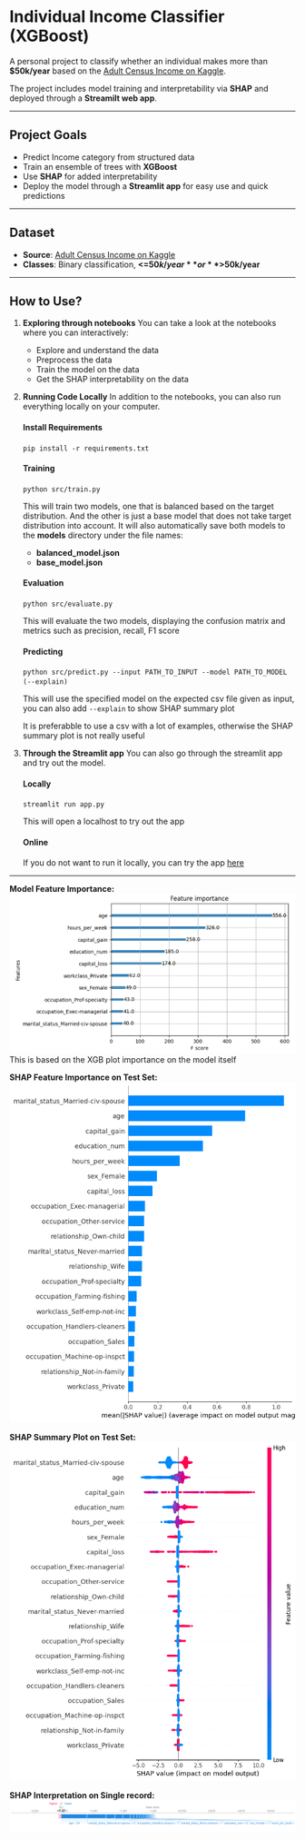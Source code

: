 # Individual Income Classifier (XGBoost)

A personal project to classify whether an individual makes more than **$50k/year** based on the [Adult Census Income on Kaggle](https://www.kaggle.com/datasets/uciml/adult-census-income).

The project includes model training and interpretability via **SHAP** and deployed through a **Streamilt web app**.

---

## Project Goals

- Predict Income category from structured data
- Train an ensemble of trees with **XGBoost**
- Use **SHAP** for added interpretability
- Deploy the model through a **Streamlit app** for easy use and quick predictions

---

## Dataset

- **Source**: [Adult Census Income on Kaggle](https://www.kaggle.com/datasets/uciml/adult-census-income)
- **Classes**: Binary classification, **<=$50k/year**  or **>$50k/year** 

---

## How to Use?
1. **Exploring through notebooks**
    You can take a look at the notebooks where you can interactively:
    - Explore and understand the data
    - Preprocess the data
    - Train the model on the data
    - Get the SHAP interpretability on the data

2. **Running Code Locally**
    In addition to the notebooks, you can also run everything locally on your computer.

    #### Install Requirements
    `pip install -r requirements.txt`

    #### Training
    `python src/train.py`

    This will train two models, one that is balanced based on the target distribution.
    And the other is just a base model that does not take target distribution into account.
    It will also automatically save both models to the **models** directory under the file names:
    - **balanced_model.json**
    - **base_model.json**

    #### Evaluation
    `python src/evaluate.py`

    This will evaluate the two models, displaying the confusion matrix and metrics such as precision, recall, F1 score


    #### Predicting
    `python src/predict.py --input PATH_TO_INPUT --model PATH_TO_MODEL (--explain)`

    This will use the specified model on the expected csv file given as input, you can also add `--explain` to show SHAP summary plot
    
    It is preferabble to use a csv with a lot of examples, otherwise the SHAP summary plot is not really useful

3. **Through the Streamlit app**
    You can also go through the streamlit app and try out the model.

    #### Locally
    `streamlit run app.py`

    This will open a localhost to try out the app


    #### Online
    If you do not want to run it locally, you can try the app [here](https://incomelevelpredictionxgboostshap-e2v7kddanjtmbwvklre22d.streamlit.app/)
  
   
---

**Model Feature Importance:**  
![XGB Importance](images/xgb_importance.png)
This is based on the XGB plot importance on the model itself

**SHAP Feature Importance on Test Set:** 
![SHAP Importance](images/shap_importance.png)

**SHAP Summary Plot on Test Set:**
![SHAP Summary](images/shap_summary.png)

**SHAP Interpretation on Single record:**
![Force Plot](images/force_plot.png)

